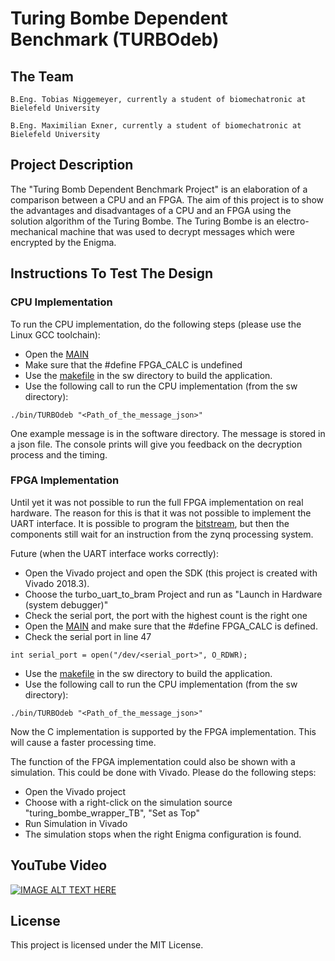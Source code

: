 # Turing Bombe Dependent Benchmark (TURBOdeb)

## The Team

    B.Eng. Tobias Niggemeyer, currently a student of biomechatronic at Bielefeld University

    B.Eng. Maximilian Exner, currently a student of biomechatronic at Bielefeld University

## Project Description

The "Turing Bomb Dependent Benchmark Project" is an elaboration of a comparison between a CPU and an FPGA. The aim of this project is to show the advantages and disadvantages of a CPU and
an FPGA using the solution algorithm of the Turing Bombe. The Turing Bombe is an electro-mechanical machine that was used to decrypt messages which were encrypted by the Enigma.

## Instructions To Test The Design

### CPU Implementation

To run the CPU implementation, do the following steps (please use the Linux GCC toolchain):
* Open the [MAIN](/sw/src/main.cpp) 
* Make sure that the #define FPGA_CALC is undefined
* Use the [makefile](/sw/makefile) in the sw directory to build the application.
* Use the following call to run the CPU implementation (from the sw directory):
```
./bin/TURBOdeb "<Path_of_the_message_json>"
```
One example message is in the software directory. The message is stored in a json file.
The console prints will give you feedback on the decryption process and the timing.

### FPGA Implementation

Until yet it was not possible to run the full FPGA implementation on real hardware. The reason for this is that it was not possible to implement the UART interface. It is possible to program the [bitstream](/hw/turing_bombe_wrapper.bit), but then the components still wait for an instruction from the zynq processing system.

Future (when the UART interface works correctly):

* Open the Vivado project and open the SDK (this project is created with Vivado 2018.3). 
* Choose the turbo_uart_to_bram Project and run as "Launch in Hardware (system debugger)"
* Check the serial port, the port with the highest count is the right one
* Open the [MAIN](/sw/src/main.cpp) and make sure that the #define FPGA_CALC is defined.
* Check the serial port in line 47
```
int serial_port = open("/dev/<serial_port>", O_RDWR);
```
* Use the [makefile](/sw/makefile) in the sw directory to build the application.
* Use the following call to run the CPU implementation (from the sw directory):
```
./bin/TURBOdeb "<Path_of_the_message_json>"
```

Now the C implementation is supported by the FPGA implementation. This will cause a faster processing time.

The function of the FPGA implementation could also be shown with a simulation. This could be done with Vivado. Please do the following steps:

* Open the Vivado project
* Choose with a right-click on the simulation source "turing_bombe_wrapper_TB", "Set as Top"
* Run Simulation in Vivado
* The simulation stops when the right Enigma configuration is found. 

## YouTube Video

[![IMAGE ALT TEXT HERE](http://img.youtube.com/vi/cbkhYxeMfGk/0.jpg)](https://youtu.be/cbkhYxeMfGk)


## License

This project is licensed under the MIT License.
